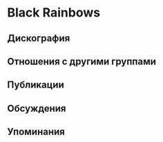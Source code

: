 # Black Rainbows



## Дискография


## Отношения с другими группами


## Публикации


## Обсуждения


## Упоминания

